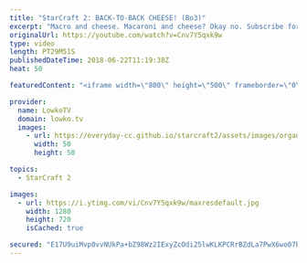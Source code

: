 ```yaml
---
title: "StarCraft 2: BACK-TO-BACK CHEESE! (Bo3)"
excerpt: "Macro and cheese. Macaroni and cheese? Okay no. Subscribe for more videos: http://lowko.tv/youtube Dark vs Rogue: https://goo.gl/iWUfxS  A great best-of-3 series between INnoVation and Solar. In these games, not only do we get a really solid and modern game of Zerg vs Terran, we also get to see INnoVation"
originalUrl: https://youtube.com/watch?v=Cnv7Y5qxk9w
type: video
length: PT29M51S
publishedDateTime: 2018-06-22T11:19:38Z
heat: 50

featuredContent: "<iframe width=\"800\" height=\"500\" frameborder=\"0\" src=\"https://www.youtube.com/embed/Cnv7Y5qxk9w\" allow=\"accelerometer; autoplay; encrypted-media; gyroscope; picture-in-picture\" allowfullscreen></iframe>"

provider:
  name: LowkoTV
  domain: lowko.tv
  images:
    - url: https://everyday-cc.github.io/starcraft2/assets/images/organizations/lowko.tv-50x50.jpg
      width: 50
      height: 50

topics:
  - StarCraft 2

images:
  - url: https://i.ytimg.com/vi/Cnv7Y5qxk9w/maxresdefault.jpg
    width: 1280
    height: 720
    isCached: true

secured: "E17U9uiMvp0vvNUkPa+bZ98Wz2IExyZcOdi25lwKLKPCRrBZdLa7PwX6wo07byON80GDFhipwuFbjAKKynqlLRf49JWesQL9+scr5PsQWWeN7HPB3fHoss2TlNpUM8h0Bi1e3PI7s9buKVjepsKLqpnTYQTqGg+q80FihWL8dyHMm7ZavwlX+hAYsHxWEX5/6UjLlwdEVfRgW6gYqomKnwW3dxXse+aYIBKHo2IcNLwLmvoQHRp8r5wO1KBd13akDshYb25EidCIJyWr9TrZT2wLDGj1oARcz8IvJrewFOIA4k2yFOFetBzIe/n91wqYXTKzPL9HDBmMsOyk/+ENMunErdQSdHMqU6VCFJlt6YU0+8X4Q7k+CxMbi+81i0B9LLb9RekBzK5QqKF0HN0N9foDfsmHBvwZAcVoAKmg7MnMOA9jozbM/b42N49Ymrqm;004GIBAZwICV6PcHqeznIg=="
---
```


